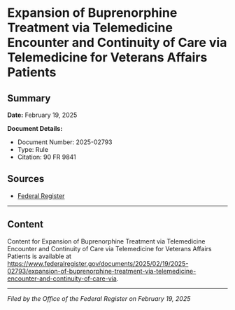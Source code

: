 # Expansion of Buprenorphine Treatment via Telemedicine Encounter and Continuity of Care via Telemedicine for Veterans Affairs Patients

## Summary

**Date:** February 19, 2025

**Document Details:**
- Document Number: 2025-02793
- Type: Rule
- Citation: 90 FR 9841

## Sources
- [Federal Register](https://www.federalregister.gov/documents/2025/02/19/2025-02793/expansion-of-buprenorphine-treatment-via-telemedicine-encounter-and-continuity-of-care-via)

---

## Content

Content for Expansion of Buprenorphine Treatment via Telemedicine Encounter and Continuity of Care via Telemedicine for Veterans Affairs Patients is available at https://www.federalregister.gov/documents/2025/02/19/2025-02793/expansion-of-buprenorphine-treatment-via-telemedicine-encounter-and-continuity-of-care-via.

---

*Filed by the Office of the Federal Register on February 19, 2025*
